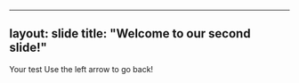 -----
layout: slide
title: "Welcome to our second slide!"
---
Your test
Use the left arrow to go back!
